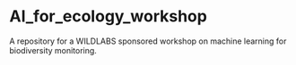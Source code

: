 # AI_for_ecology_workshop
A repository for a WILDLABS sponsored workshop on machine learning for biodiversity monitoring. 
